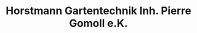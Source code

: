 ---
title: "Horstmann Gartentechnik Inh. Pierre Gomoll e.K."
url: /lippetal/horstmann-gartentechnik-inh-pierre-gomoll-e-k/
shop: Garten-Center
---